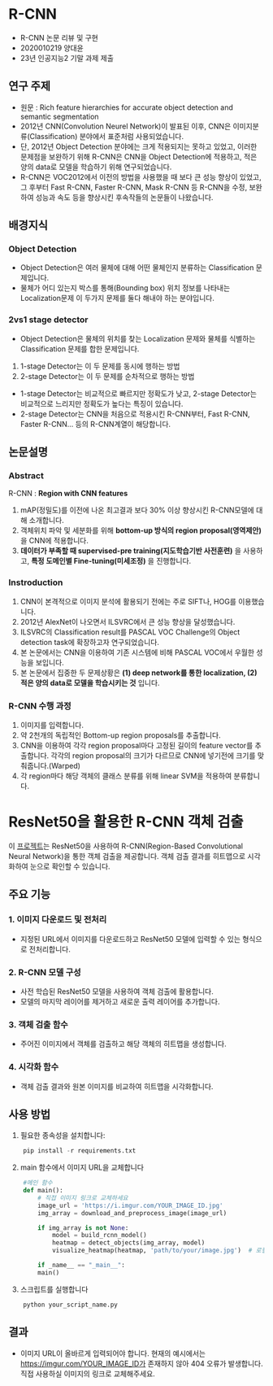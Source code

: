 # R-CNN
* R-CNN 논문 리뷰 및 구현
* 2020010219 양대윤
* 23년 인공지능2 기말 과제 제출

## 연구 주제
* 원문 : Rich feature hierarchies for accurate object detection and semantic segmentation
* 2012년 CNN(Convolution Neurel Network)이 발표된 이후, CNN은 이미지분류(Classification) 분야에서 표준처럼 사용되었습니다.
* 단, 2012년 Object Detection 분야에는 크게 적용되지는 못하고 있었고, 이러한 문제점을 보완하기 위해 R-CNN은 CNN을 Object Detection에 적용하고, 적은 양의 data로 모델을 학습하기 위해 연구되었습니다.
* R-CNN은 VOC2012에서 이전의 방법을 사용했을 때 보다 큰 성능 향상이 있었고, 그 후부터 Fast R-CNN, Faster R-CNN, Mask R-CNN 등 R-CNN을 수정, 보완하여 성능과 속도 등을 향상시킨 후속작들의 논문들이 나왔습니다.

## 배경지식
### Object Detection
* Object Detection은 여러 물체에 대해 어떤 물체인지 분류하는 Classification 문제입니다.
* 물체가 어디 있는지 박스를 통해(Bounding box) 위치 정보를 나타내는 Localization문제 이 두가지 문제를 둘다 해내야 하는 분야입니다.

### 2vs1 stage detector
* Object Detection은 물체의 위치를 찾는 Localization 문제와 물체를 식별하는 Classification 문제를 합한 문제입니다.
1. 1-stage Detector는 이 두 문제를 동시에 행하는 방법
2. 2-stage Detector는 이 두 문제를 순차적으로 행하는 방법
* 1-stage Detector는 비교적으로 빠르지만 정확도가 낮고, 2-stage Detector는 비교적으로 느리지만 정확도가 높다는 특징이 있습니다.
* 2-stage Detector는 CNN을 처음으로 적용시킨 R-CNN부터, Fast R-CNN, Faster R-CNN… 등의 R-CNN계열이 해당합니다.

## 논문설명
### Abstract
R-CNN : __Region with CNN features__
1. mAP(정밀도)를 이전에 나온 최고결과 보다 30% 이상 향상시킨 R-CNN모델에 대해 소개합니다.
2. 객체위치 파악 및 세분화를 위해 __bottom-up 방식의 region proposal(영역제안)__ 을 CNN에 적용합니다.
3. __데이터가 부족할 때 supervised-pre training(지도학습기반 사전훈련)__ 을 사용하고, __특정 도메인별 Fine-tuning(미세조정)__ 을 진행합니다.

### Instroduction
1. CNN이 본격적으로 이미지 분석에 활용되기 전에는 주로 SIFT나, HOG를 이용했습니다.
2. 2012년 AlexNet이 나오면서 ILSVRC에서 큰 성능 향상을 달성했습니다.
3. ILSVRC의 Classification result를 PASCAL VOC Challenge의 Object detection task에 확장하고자
연구되었습니다.
4. 본 논문에서는 CNN을 이용하여 기존 시스템에 비해 PASCAL VOC에서 우월한 성능을 보입니다.
5. 본 논문에서 집중한 두 문제상황은 __(1) deep network를 통한 localization, (2) 적은 양의 data로 모델을 학습시키는 것__ 입니다.

### R-CNN 수행 과정
1. 이미지를 입력합니다.
2. 약 2천개의 독립적인 Bottom-up region proposals를 추출합니다.
3. CNN을 이용하여 각각 region proposal마다 고정된 길이의 feature vector를 추출합니다. 각각의 region proposal의 크기가 다르므로 CNN에 넣기전에 크기를 맞춰줍니다.(Warped)
4. 각 region마다 해당 객체의 클래스 분류를 위해 linear SVM을 적용하여 분류합니다.

# ResNet50을 활용한 R-CNN 객체 검출

이 [프로젝트](https://github.com/HY-AI2-Projects/R-CNN/blob/main/R_CNN.ipynb)는 ResNet50을 사용하여 R-CNN(Region-Based Convolutional Neural Network)을 통한 객체 검출을 제공합니다. 객체 검출 결과를 히트맵으로 시각화하여 눈으로 확인할 수 있습니다.

## 주요 기능
### 1. 이미지 다운로드 및 전처리

* 지정된 URL에서 이미지를 다운로드하고 ResNet50 모델에 입력할 수 있는 형식으로 전처리합니다.
### 2. R-CNN 모델 구성

* 사전 학습된 ResNet50 모델을 사용하여 객체 검출에 활용합니다.
* 모델의 마지막 레이어를 제거하고 새로운 출력 레이어를 추가합니다.
### 3. 객체 검출 함수

* 주어진 이미지에서 객체를 검출하고 해당 객체의 히트맵을 생성합니다.
### 4. 시각화 함수

* 객체 검출 결과와 원본 이미지를 비교하여 히트맵을 시각화합니다.
## 사용 방법

1. 필요한 종속성을 설치합니다:

```python
    pip install -r requirements.txt
```
2. main 함수에서 이미지 URL을 교체합니다

```python
    #메인 함수
    def main():
        # 직접 이미지 링크로 교체하세요
        image_url = 'https://i.imgur.com/YOUR_IMAGE_ID.jpg'
        img_array = download_and_preprocess_image(image_url)

        if img_array is not None:
            model = build_rcnn_model()
            heatmap = detect_objects(img_array, model)
            visualize_heatmap(heatmap, 'path/to/your/image.jpg')  # 로컬 이미지의 경로로 변경

        if _name__ == "_main__":
        main()
```

3. 스크립트를 실행합니다

```python
    python your_script_name.py
```

## 결과
* 이미지 URL이 올바르게 입력되어야 합니다. 현재의 예시에서는 https://imgur.com/YOUR_IMAGE_ID가 존재하지 않아 404 오류가 발생합니다. 직접 사용하실 이미지의 링크로 교체해주세요.
  


